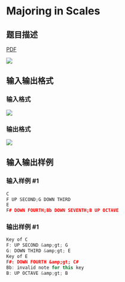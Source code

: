# Majoring in Scales

## 题目描述

[problemUrl]: https://uva.onlinejudge.org/index.php?option=com_onlinejudge&Itemid=8&category=6&page=show_problem&problem=390

[PDF](https://uva.onlinejudge.org/external/4/p449.pdf)

![](https://cdn.luogu.com.cn/upload/vjudge_pic/UVA449/254c8b730215f9d6521e3624f4bf82329a314a22.png)

## 输入输出格式

### 输入格式

![](https://cdn.luogu.com.cn/upload/vjudge_pic/UVA449/15732177ef7f14fe399cc2629d8b3caf516b6c39.png)

### 输出格式

![](https://cdn.luogu.com.cn/upload/vjudge_pic/UVA449/754c6fb35c9ec3479d0088b50dab1db54c7918ba.png)

## 输入输出样例

### 输入样例 #1

```cpp
C
F UP SECOND;G DOWN THIRD
E
F# DOWN FOURTH;Bb DOWN SEVENTH;B UP OCTAVE
```


### 输出样例 #1

```cpp
Key of C
F: UP SECOND &amp;gt; G
G: DOWN THIRD &amp;gt; E
Key of E
F#: DOWN FOURTH &amp;gt; C#
Bb: invalid note for this key
B: UP OCTAVE &amp;gt; B
```


